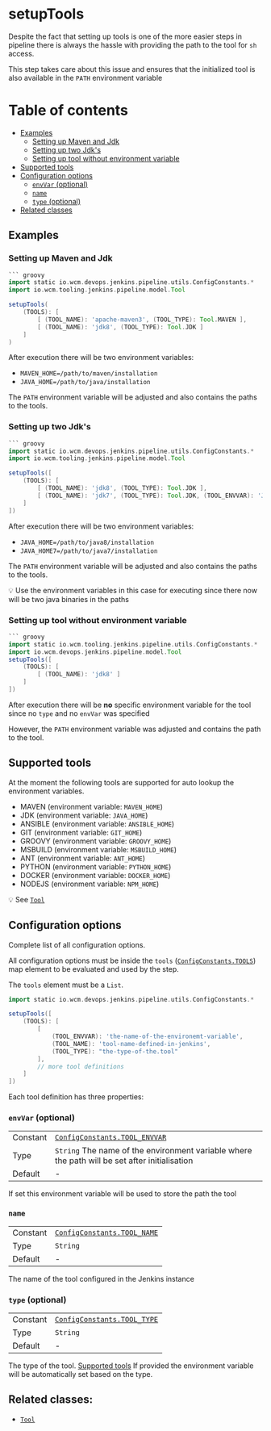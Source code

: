 # setupTools

Despite the fact that setting up tools is one of the more easier steps
in pipeline there is always the hassle with providing the path to the
tool for `sh` access.

This step takes care about this issue and ensures that the initialized
tool is also available in the `PATH` environment variable

# Table of contents
* [Examples](#examples)
  * [Setting up Maven and Jdk](#setting-up-maven-and-jdk)
  * [Setting up two Jdk's](#setting-up-two-jdks)
  * [Setting up tool without environment variable](#setting-up-tool-without-environment-variable)
* [Supported tools](#supported-tools)
* [Configuration options](#configuration-options)
    * [`envVar` (optional)](#envvar-optional)
    * [`name`](#name)
    * [`type` (optional)](#type-optional)
* [Related classes](#related-classes)

## Examples

### Setting up Maven and Jdk

``` groovy
``` groovy
import static io.wcm.devops.jenkins.pipeline.utils.ConfigConstants.*
import io.wcm.tooling.jenkins.pipeline.model.Tool

setupTools(
    (TOOLS): [
        [ (TOOL_NAME): 'apache-maven3', (TOOL_TYPE): Tool.MAVEN ],
        [ (TOOL_NAME): 'jdk8', (TOOL_TYPE): Tool.JDK ]
    ]
)
```

After execution there will be two environment variables:
* `MAVEN_HOME=/path/to/maven/installation`
* `JAVA_HOME=/path/to/java/installation`

The `PATH` environment variable will be adjusted and also contains the
paths to the tools.

### Setting up two Jdk's

``` groovy
``` groovy
import static io.wcm.devops.jenkins.pipeline.utils.ConfigConstants.*
import io.wcm.tooling.jenkins.pipeline.model.Tool

setupTools([
    (TOOLS): [
        [ (TOOL_NAME): 'jdk8', (TOOL_TYPE): Tool.JDK ],
        [ (TOOL_NAME): 'jdk7', (TOOL_TYPE): Tool.JDK, (TOOL_ENVVAR): 'JAVA_HOME7' ]
    ]
])
```

After execution there will be two environment variables:
* `JAVA_HOME=/path/to/java8/installation`
* `JAVA_HOME7=/path/to/java7/installation`

The `PATH` environment variable will be adjusted and also contains the
paths to the tools.

:bulb: Use the environment variables in this case for executing since
there now will be two java binaries in the paths

### Setting up tool without environment variable

``` groovy
``` groovy
import static io.wcm.tooling.jenkins.pipeline.utils.ConfigConstants.*
import io.wcm.devops.jenkins.pipeline.model.Tool
setupTools([
    (TOOLS): [
        [ (TOOL_NAME): 'jdk8' ]     
    ]
])
```

After execution there will be **no** specific environment variable for
the tool since no `type` and no `envVar` was specified

However, the `PATH` environment variable was adjusted and contains the
path to the tool.

## Supported tools

At the moment the following tools are supported for auto lookup the
environment variables.

* MAVEN (environment variable: `MAVEN_HOME`)
* JDK (environment variable: `JAVA_HOME`)
* ANSIBLE (environment variable: `ANSIBLE_HOME`)
* GIT (environment variable: `GIT_HOME`)
* GROOVY (environment variable: `GROOVY_HOME`)
* MSBUILD (environment variable: `MSBUILD_HOME`)
* ANT (environment variable: `ANT_HOME`)
* PYTHON (environment variable: `PYTHON_HOME`)
* DOCKER (environment variable: `DOCKER_HOME`)
* NODEJS (environment variable: `NPM_HOME`)

:bulb: See
[`Tool`](../src/io/wcm/devops/jenkins/pipeline/model/Tool.groovy)

## Configuration options

Complete list of all configuration options.

All configuration options must be inside the `tools` ([`ConfigConstants.TOOLS`](../src/io/wcm/devops/jenkins/pipeline/utils/ConfigConstants.groovy)) map element to be
evaluated and used by the step.

The `tools` element must be a `List`.
```groovy
import static io.wcm.devops.jenkins.pipeline.utils.ConfigConstants.*

setupTools([
    (TOOLS): [
        [ 
            (TOOL_ENVVAR): 'the-name-of-the-environemt-variable',
            (TOOL_NAME): 'tool-name-defined-in-jenkins', 
            (TOOL_TYPE): "the-type-of-the.tool" 
        ],
        // more tool definitions
    ]
])
```

Each tool definition has three properties:

### `envVar` (optional)
|||
|---|---|
|Constant|[`ConfigConstants.TOOL_ENVVAR`](../src/io/wcm/devops/jenkins/pipeline/utils/ConfigConstants.groovy)|
|Type|`String` The name of the environment variable where the path will be set after initialisation|
|Default|-|

If set this environment variable will be used to store the path the tool

### `name`
|||
|---|---|
|Constant|[`ConfigConstants.TOOL_NAME`](../src/io/wcm/devops/jenkins/pipeline/utils/ConfigConstants.groovy)|
|Type|`String`|
|Default|-|

The name of the tool configured in the Jenkins instance

### `type` (optional)
|||
|---|---|
|Constant|[`ConfigConstants.TOOL_TYPE`](../src/io/wcm/devops/jenkins/pipeline/utils/ConfigConstants.groovy)|
|Type|`String`|
|Default|-|

The type of the tool. [Supported tools](#supported-tools)
If provided the environment variable will be automatically set based on the type.

## Related classes:
* [`Tool`](../src/io/wcm/devops/jenkins/pipeline/model/Tool.groovy)
